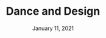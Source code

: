 ---
layout: project
title: Dance and Design
date: January 11, 2021
desc: This research project for winter session allowed me to get a deeper understanding of scenic design for dance. At the end of my research, I created my own short dance and made some design attemps for a scenic element. 
category: design
cta:
  title: Click for More Research! 
  url: https://app.milanote.com/1KZ1nd17CI5DbB?p=PW2Sp3E2LQ0
thumb: /images/portfolio/dance.jpg
videos:
  - video:
    url: /images/videos/dance.mp4
    poster:
    desc: Dancing After Death By Matt Maeson
---